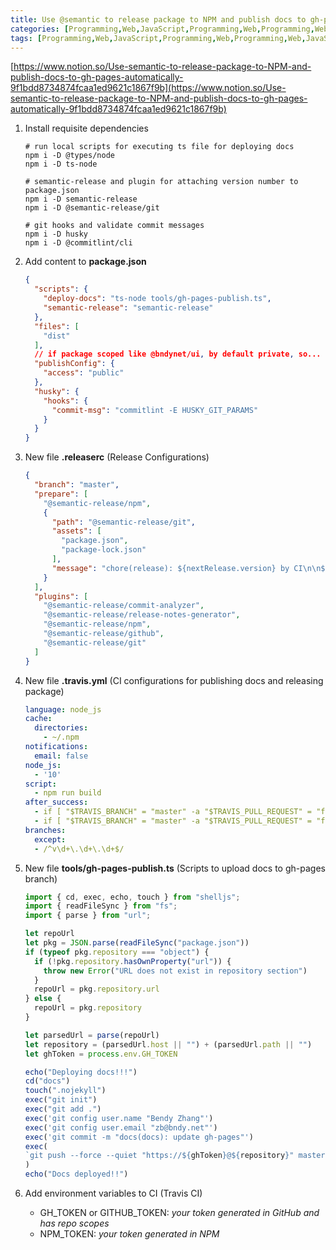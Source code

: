 ```yaml
---
title: Use @semantic to release package to NPM and publish docs to gh-pages automatically
categories: [Programming,Web,JavaScript,Programming,Web,Programming,Web,JavaScript]
tags: [Programming,Web,JavaScript,Programming,Web,Programming,Web,JavaScript]
---
```


[https://www.notion.so/Use-semantic-to-release-package-to-NPM-and-publish-docs-to-gh-pages-automatically-9f1bdd8734874fcaa1ed9621c1867f9b](https://www.notion.so/Use-semantic-to-release-package-to-NPM-and-publish-docs-to-gh-pages-automatically-9f1bdd8734874fcaa1ed9621c1867f9b)

1. Install requisite dependencies

	```text
	# run local scripts for executing ts file for deploying docs
	npm i -D @types/node
	npm i -D ts-node
	
	# semantic-release and plugin for attaching version number to package.json
	npm i -D semantic-release
	npm i -D @semantic-release/git
	
	# git hooks and validate commit messages
	npm i -D husky
	npm i -D @commitlint/cli
	```

2. Add content to **package.json**

	```json
	{
	  "scripts": {
	    "deploy-docs": "ts-node tools/gh-pages-publish.ts",
	    "semantic-release": "semantic-release"
	  },
	  "files": [
	    "dist"
	  ],
	  // if package scoped like @bndynet/ui, by default private, so...
	  "publishConfig": {
	    "access": "public"
	  },
	  "husky": {
	    "hooks": {
	      "commit-msg": "commitlint -E HUSKY_GIT_PARAMS"
	    }
	  }
	}
	```

3. New file **.releaserc** (Release Configurations)

	```json
	{
	  "branch": "master",
	  "prepare": [
	    "@semantic-release/npm",
	    {
	      "path": "@semantic-release/git",
	      "assets": [
	        "package.json",
	        "package-lock.json"
	      ],
	      "message": "chore(release): ${nextRelease.version} by CI\n\n${nextRelease.notes}"
	    }
	  ],
	  "plugins": [
	    "@semantic-release/commit-analyzer",
	    "@semantic-release/release-notes-generator",
	    "@semantic-release/npm",
	    "@semantic-release/github",
	    "@semantic-release/git"
	  ]
	}
	```

4. New file **.travis.yml** (CI configurations for publishing docs and releasing package)

	```yaml
	language: node_js
	cache:
	  directories:
	    - ~/.npm
	notifications:
	  email: false
	node_js:
	  - '10'
	script:
	  - npm run build
	after_success:
	  - if [ "$TRAVIS_BRANCH" = "master" -a "$TRAVIS_PULL_REQUEST" = "false" ]; then npm run deploy-docs; fi
	  - if [ "$TRAVIS_BRANCH" = "master" -a "$TRAVIS_PULL_REQUEST" = "false" ]; then npm run semantic-release; fi
	branches:
	  except:
	  - /^v\d+\.\d+\.\d+$/
	
	```

5. New file **tools/gh-pages-publish.ts** (Scripts to upload docs to gh-pages branch)

	```typescript
	import { cd, exec, echo, touch } from "shelljs";
	import { readFileSync } from "fs";
	import { parse } from "url";
	
	let repoUrl
	let pkg = JSON.parse(readFileSync("package.json"))
	if (typeof pkg.repository === "object") {
	  if (!pkg.repository.hasOwnProperty("url")) {
	    throw new Error("URL does not exist in repository section")
	  }
	  repoUrl = pkg.repository.url
	} else {
	  repoUrl = pkg.repository
	}
	
	let parsedUrl = parse(repoUrl)
	let repository = (parsedUrl.host || "") + (parsedUrl.path || "")
	let ghToken = process.env.GH_TOKEN
	
	echo("Deploying docs!!!")
	cd("docs")
	touch(".nojekyll")
	exec("git init")
	exec("git add .")
	exec('git config user.name "Bendy Zhang"')
	exec('git config user.email "zb@bndy.net"')
	exec('git commit -m "docs(docs): update gh-pages"')
	exec(
	`git push --force --quiet "https://${ghToken}@${repository}" master:gh-pages`
	)
	echo("Docs deployed!!")
	```

6. Add environment variables to CI (Travis CI)
	- GH_TOKEN or GITHUB_TOKEN: _your token generated in GitHub and has repo scopes_
	- NPM_TOKEN: _your token generated in NPM_
